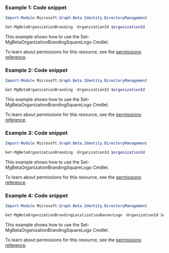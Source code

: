### Example 1: Code snippet

```powershell
Import-Module Microsoft.Graph.Beta.Identity.DirectoryManagement

Get-MgBetaOrganizationBranding -OrganizationId $organizationId
```
This example shows how to use the Set-MgBetaOrganizationBrandingSquareLogo Cmdlet.

To learn about permissions for this resource, see the [permissions reference](/graph/permissions-reference).

### Example 2: Code snippet

```powershell
Import-Module Microsoft.Graph.Beta.Identity.DirectoryManagement

Get-MgBetaOrganizationBranding -OrganizationId $organizationId
```
This example shows how to use the Set-MgBetaOrganizationBrandingSquareLogo Cmdlet.

To learn about permissions for this resource, see the [permissions reference](/graph/permissions-reference).

### Example 3: Code snippet

```powershell
Import-Module Microsoft.Graph.Beta.Identity.DirectoryManagement

Get-MgBetaOrganizationBranding -OrganizationId $organizationId
```
This example shows how to use the Set-MgBetaOrganizationBrandingSquareLogo Cmdlet.

To learn about permissions for this resource, see the [permissions reference](/graph/permissions-reference).

### Example 4: Code snippet

```powershell
Import-Module Microsoft.Graph.Beta.Identity.DirectoryManagement

Get-MgBetaOrganizationBrandingLocalizationBannerLogo -OrganizationId $organizationId -OrganizationalBrandingLocalizationId $organizationalBrandingLocalizationId
```
This example shows how to use the Set-MgBetaOrganizationBrandingSquareLogo Cmdlet.

To learn about permissions for this resource, see the [permissions reference](/graph/permissions-reference).

